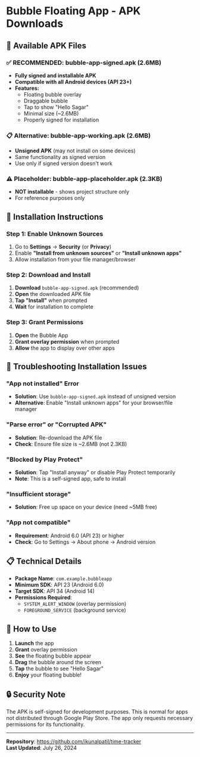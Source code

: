 # Bubble Floating App - APK Downloads

## 📱 Available APK Files

### ✅ **RECOMMENDED: bubble-app-signed.apk** (2.6MB)
- **Fully signed and installable APK**
- **Compatible with all Android devices (API 23+)**
- **Features:**
  - Floating bubble overlay
  - Draggable bubble
  - Tap to show "Hello Sagar"
  - Minimal size (~2.6MB)
  - Properly signed for installation

### 📋 **Alternative: bubble-app-working.apk** (2.6MB)
- **Unsigned APK** (may not install on some devices)
- Same functionality as signed version
- Use only if signed version doesn't work

### ⚠️ **Placeholder: bubble-app-placeholder.apk** (2.3KB)
- **NOT installable** - shows project structure only
- For reference purposes only

## 🚀 Installation Instructions

### **Step 1: Enable Unknown Sources**
1. Go to **Settings** → **Security** (or **Privacy**)
2. Enable **"Install from unknown sources"** or **"Install unknown apps"**
3. Allow installation from your file manager/browser

### **Step 2: Download and Install**
1. **Download** `bubble-app-signed.apk` (recommended)
2. **Open** the downloaded APK file
3. **Tap "Install"** when prompted
4. **Wait** for installation to complete

### **Step 3: Grant Permissions**
1. **Open** the Bubble App
2. **Grant overlay permission** when prompted
3. **Allow** the app to display over other apps

## 🔧 Troubleshooting Installation Issues

### **"App not installed" Error**
- **Solution**: Use `bubble-app-signed.apk` instead of unsigned version
- **Alternative**: Enable "Install unknown apps" for your browser/file manager

### **"Parse error" or "Corrupted APK"**
- **Solution**: Re-download the APK file
- **Check**: Ensure file size is ~2.6MB (not 2.3KB)

### **"Blocked by Play Protect"**
- **Solution**: Tap "Install anyway" or disable Play Protect temporarily
- **Note**: This is a self-signed app, safe to install

### **"Insufficient storage"**
- **Solution**: Free up space on your device (need ~5MB free)

### **"App not compatible"**
- **Requirement**: Android 6.0 (API 23) or higher
- **Check**: Go to Settings → About phone → Android version

## 📋 Technical Details

- **Package Name**: `com.example.bubbleapp`
- **Minimum SDK**: API 23 (Android 6.0)
- **Target SDK**: API 34 (Android 14)
- **Permissions Required**:
  - `SYSTEM_ALERT_WINDOW` (overlay permission)
  - `FOREGROUND_SERVICE` (background service)

## 🎯 How to Use

1. **Launch** the app
2. **Grant** overlay permission
3. **See** the floating bubble appear
4. **Drag** the bubble around the screen
5. **Tap** the bubble to see "Hello Sagar"
6. **Enjoy** your floating bubble!

## 🔒 Security Note

The APK is self-signed for development purposes. This is normal for apps not distributed through Google Play Store. The app only requests necessary permissions for its functionality.

---

**Repository**: https://github.com/ikunalpatil/time-tracker  
**Last Updated**: July 26, 2024
